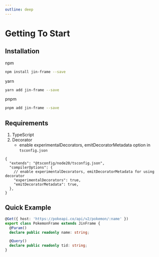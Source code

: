 ```yaml
---
outline: deep
---
```


# Getting To Start

## Installation

npm

```sh
npm install jin-frame --save
```

yarn

```sh
yarn add jin-frame --save
```

pnpm

```sh
pnpm add jin-frame --save
```

## Requirements

1. TypeScript
1. Decorator
   - enable experimentalDecorators, emitDecoratorMetadata option in `tsconfig.json`

```jsonc
{
  "extends": "@tsconfig/node20/tsconfig.json",
  "compilerOptions": {
    // enable experimentalDecorators, emitDecoratorMetadata for using decorator
    "experimentalDecorators": true,
    "emitDecoratorMetadata": true,
  },
}
```

## Quick Example

```ts
@Get({ host: 'https://pokeapi.co/api/v2/pokemon/:name' })
export class PokemonFrame extends JinFrame {
  @Param()
  declare public readonly name: string;

  @Query()
  declare public readonly tid: string;
}
```
